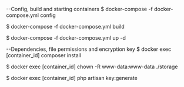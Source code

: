 --Config, build and starting containers
$ docker-compose -f docker-compose.yml config

$ docker-compose -f docker-compose.yml build

$ docker-compose -f docker-compose.yml up -d

--Dependencies, file permissions and encryption key
$ docker exec [container_id] composer install

$ docker exec [container_id] chown -R www-data:www-data ./storage

$ docker exec [container_id] php artisan key:generate